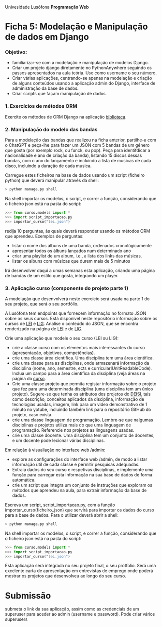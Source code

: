Univesidade Lusófona
**Programação Web**

# Ficha 5: Modelação e Manipulação de dados em Django

### Objetivo:
* familiarizar-se com a modelação e manipulação de modelos Django.
* Criar um projeto django diretamente no PythonAnywhere seguindo os passos apresentados na aula teória. Use como username o seu número.
* Criar várias aplicações, centrando-se apenas na modelação e criação de alguns conteúdos usando a aplicação admin do Django, interface de administração da base de dados.
* Criar scripts que façam manipulação de dados.
 
<!--
### 0. Aplicação Pessoas no PC

* siga os passos do [tutorial](pw-24-04-criacao-de-app-no-pc.pdf) para criar uma primeira aplicação em Django no seu PC
-->


### 1. Exercícios de métodos ORM

Exercite os métodos de ORM Django na aplicação [biblioteca](https://bibliotecadeisi.pythonanywhere.com/shell/).


### 2. Manipulação do modelo das bandas

Para a modelação das bandas que realizou na ficha anterior, partilhe-a com o ChatGPT e peça-lhe para fazer um JSON com 5 bandas de um género que gosta (por exemplo rock, ou funck, ou pop). Peça para identifdicar  a nacionalidade e ano de criação da banda), listando 15 discos dessas bandas, com o ano do lançamento e incluindo a lista de musicas de cada disco, incluindo a duração de cada musica.

Carregue estes ficheiros na base de dados usando um script (ficheiro python) que deverá manipular através da shell:

```Bash
> python manage.py shell
```

Na shell importar os modelos, o script, e correr a função, considerando que o ficheiro json está na pasta do script:
```Python
>>> from curso.models import *
>>> import script_importacao.py
>>> importar_curso("lei.json")
```

redija 10 perguntas, às quais deverá responder usando os métodos ORM que aprendeu. Exemplos de perguntas: 
* listar o nome dos álbuns de uma banda, ordenados cronológicamente
* apresentar todos os álbuns lançados num determinado ano
* criar uma playlist de um album, i.e., a lista dos links das músicas.
* listar os albuns com músicas que durem mais de 5 minutos

Irá desenvolver daqui a umas semanas esta aplicação, criando uma página de bandas de um estilo que gosta, integrando um player.

### 3. Aplicação curso (componente do projeto parte 1)

A modelação que desenvolverá neste exercício será usada na parte 1 do seu projeto, que será o seu portfólio.

A Lusófona tem endpoints que fornecem informação no formato JSON sobre os seus cursos. Está disponível neste repositório informação sobre os cursos de [LEI](lei.json) e [LIG](lig.json). Analise o conteúdo do JSON, que se encontra renderizado na página de [LEI](https://informatica.ulusofona.pt/projetos-de-unidades-curriculares) e de [LIG](https://informatica.ulusofona.pt/ensino/licenciaturas/engenharia-informatica/).

Crie uma aplicação que modele o seu curso (LEI ou LIG):
* crie a classe curso com os elementos mais interessantes do curso (apresentação, objetivos, competências).
* crie uma classe área cientifica. Uma disciplina tem uma área científica.
* crie uma classe para as disciplinas, onde armazenará informação da disciplina (nome, ano, semestre, ects e curricularIUnitReadableCode). Inclua um campo para a área científica da disciplina (veja áreas na página do [curso](https://informatica.ulusofona.pt/projetos-de-unidades-curriculares).
* Crie uma classe projeto que permita registar informação sobre o projeto que fez para uma determinada disciplina (uma disciplina tem um único projeto). Sugere-se que tenha os atributos dos projetos do [DEISI](https://informatica.ulusofona.pt/projetos-de-unidades-curriculares/), tais como descrição, conceitos aplicados da disciplina, informação de tecnologias usadas, imagem, link para um video demonstrativo de 1 minuto no yotube, incluindo também link para o repositório GitHub do projeto, caso exista. 
* crie uma classe linguagem de programação. Lembre-se que nalgumas disciplinas e projetos utiliza mais do que uma linguagem de programação. Referencie nos projetos as linguagens usadas.
* crie uma classe docente. Uma disciplina tem um conjunto de docentes, e um docente pode lecionar várias disciplinas.

Em relação à visualiação no interface web /admin:
* explore as configurações do interface web /admin, de modo a listar informação util de cada classe e permitir pesquisas adequadas.
* Extraia dados do seu curso e respetivas disciplinas, e implemente uma função para carregar esta informação na sua base de dados de forma automática.
* crie um script que integra um conjunto de instruções que exploram os métodos que aprendeu na aula, para extrair informação da base de dados. 

Escreva um script, script_importacao.py, com a função importar_curso(ficheiro_json) que servirá para importar os dados do curso para a base de dados. Para o utilizar deverá abrir a shell:

```Bash
> python manage.py shell
```

Na shell importar os modelos, o script, e correr a função, considerando que o ficheiro json está na pasta do script:
```Python
>>> from curso.models import *
>>> import script_importacao.py
>>> importar_curso("lei.json")
```

Esta aplicação será integrada no seu projeto final, o seu protfolio. Será uma excelente carta de apresentação em entrevistas de emprego onde poderá mostrar os projetos que desenvolveu ao longo do seu curso.


# Submissão

submeta o link da sua aplicação, assim como as credenciais de um superuser para aceder ao admin (username e password). Pode criar vários superusers
